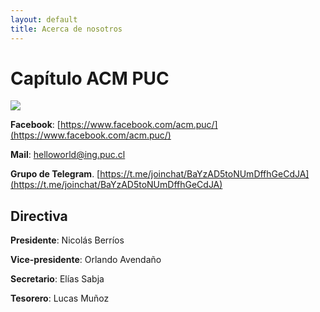 ```yaml
---
layout: default
title: Acerca de nosotros
---
```


# Capítulo ACM PUC
![](/assets/capitulo_fondo.jpg)


**Facebook**: [https://www.facebook.com/acm.puc/](https://www.facebook.com/acm.puc/)

**Mail**: helloworld@ing.puc.cl

**Grupo de Telegram**. [https://t.me/joinchat/BaYzAD5toNUmDffhGeCdJA](https://t.me/joinchat/BaYzAD5toNUmDffhGeCdJA) 

## Directiva

**Presidente**: Nicolás Berríos

**Vice-presidente**: Orlando Avendaño

**Secretario**: Elías Sabja

**Tesorero**: Lucas Muñoz



